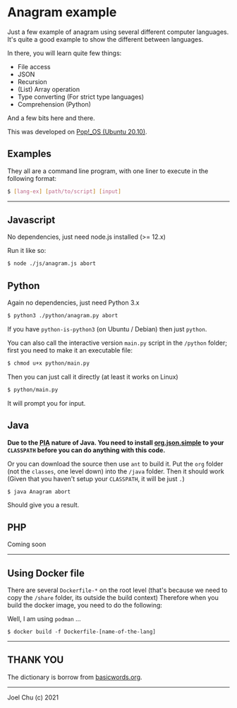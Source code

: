 # Anagram example

Just a few example of anagram using several different computer languages.
It's quite a good example to show the different between languages.

In there, you will learn quite few things:

- File access
- JSON
- Recursion
- (List) Array operation
- Type converting (For strict type languages)
- Comprehension (Python)

And a few bits here and there.

This was developed on [Pop!_OS (Ubuntu 20.10)](https://pop.system76.com/).

## Examples

They all are a command line program, with one liner to execute in the following format:

```sh
$ [lang-ex] [path/to/script] [input]
```

---

## Javascript

No dependencies, just need node.js installed (>= 12.x)

Run it like so:

```sh
$ node ./js/anagram.js abort
```

## Python

Again no dependencies, just need Python 3.x

```sh
$ python3 ./python/anagram.py abort
```

If you have `python-is-python3` (on Ubuntu / Debian) then just `python`.

You can also call the interactive version `main.py` script in the `/python` folder; first you need to make it an executable file:

```sh
$ chmod u+x python/main.py
```

Then you can just call it directly (at least it works on Linux)

```sh
$ python/main.py
```

It will prompt you for input.

##  Java

**Due to the <abbr title="Pain in your a**">PIA</abbr> nature of Java. You need to install [org.json.simple](https://code.google.com/archive/p/json-simple/) to your `CLASSPATH` before you can do anything with this code.**

Or you can download the source then use `ant` to build it. Put the `org` folder (not the `classes`, one level down) into the `/java` folder. Then it should work (Given that you haven't setup your `CLASSPATH`, it will be just `.`)

```sh
$ java Anagram abort
```

Should give you a result.

## PHP

Coming soon

---

## Using Docker file

There are several `Dockerfile-*` on the root level (that's because we need to copy the `/share` folder, its outside the build context)
Therefore when you build the docker image, you need to do the following:

Well, I am using `podman` ...

```
$ docker build -f Dockerfile-[name-of-the-lang]
```

---

## THANK YOU

The dictionary is borrow from [basicwords.org](https://anagrams.basicwords.org).

---

Joel Chu (c) 2021
